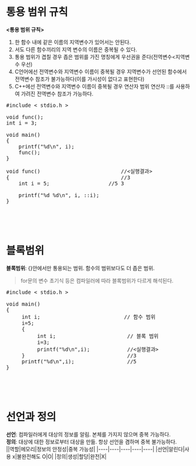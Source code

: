 # 통용 범위 규칙
**<통용 범위 규칙>**  
1. 한 함수 내에 같은 이름의 지역변수가 있어서는 안된다.
2. 서도 다른 함수끼리의 지역 변수의 이름은 중복될 수 있다.
3. 통용 범위가 겹칠 경우 좁은 범위를 가진 명칭에게 우선권을 준다(전역변수<지역변수 우선)
4. C언어에선 전역변수와 지역변수 이름이 중복될 경우 지역변수가 선언된 함수에서 전역변수 참조가 불가능하다(이를 가시성이 없다고 표현한다)
5. C++에선 전역변수와 지역변수 이름이 중복될 경우 연산자 범위 연산자 ::를 사용하여 가려진 전역변수 참조가 가능하다.
<pre>#include < stdio.h >

void func();
int i = 3;

void main()
{
	printf("%d\n", i);
	func();
}

void func()                          //<실행결과>
{                                    //3
	int i = 5;                   //5 3
	
	printf("%d %d\n", i, ::i);
}</pre><br><br><br>

# 블록범위
**블록범위**: {}안에서만 통용되는 범위. 함수의 범위보다도 더 좁은 범위.  
> for문의 변수 초기식 등은 컴파일러에 따라 블록범위가 다르게 해석된다.  
<pre>#include < stdio.h >

void main()
{
     int i;                           // 함수 범위
     i=5;
     {
          int i;                       // 블록 범위
          i=3;
          printf("%d\n",i);            //<실행결과>
     }                                 //3
     printf("%d\n",i);                 //5
}</pre><br><br><br>

# 선언과 정의
**선언**: 컴파일러에게 대상의 정보를 알림. 본체를 가지지 않으며 중복 가능하다.  
**정의**: 대상에 대한 정보로부터 대상을 만듦. 항상 선언을 겸하며 중복 불가능하다.  
||역할|메모리|정보의 안정성|중복 가능성|
|----|----|----|----|----|
|선언|알린다|사용 x|불완전해도 O|O|
|정의|생성|할당|완전|X|
